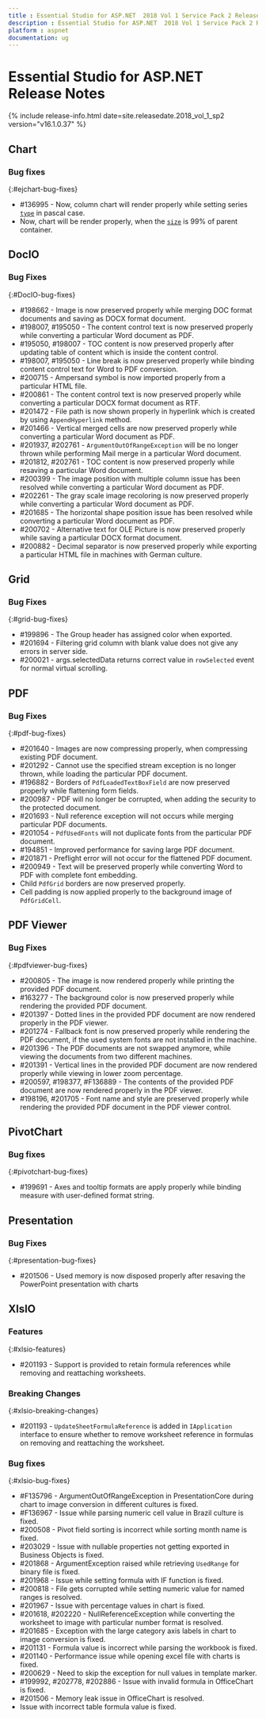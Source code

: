 ```yaml
---
title : Essential Studio for ASP.NET  2018 Vol 1 Service Pack 2 Release Notes
description : Essential Studio for ASP.NET  2018 Vol 1 Service Pack 2 Release Notes
platform : aspnet
documentation: ug
---
```


# Essential Studio for ASP.NET Release Notes

{% include release-info.html date=site.releasedate.2018_vol_1_sp2  version="v16.1.0.37" %} 





## Chart

### Bug fixes
{:#ejchart-bug-fixes}
* \#136995 - Now, column chart will render properly while setting series [`type`](https://help.syncfusion.com/api/js/ejchart#members:series-type) in pascal case.
* Now, chart will be render properly, when the [`size`](https://help.syncfusion.com/api/js/ejchart#members:size) is 99% of parent container.
## DocIO

### Bug Fixes
{:#DocIO-bug-fixes}

* \#198662 - Image is now preserved properly while merging DOC format documents and saving as DOCX format document.
* \#198007, \#195050 - The content control text is now preserved properly while converting a particular Word document as PDF.
* \#195050, \#198007 - TOC content is now preserved properly after updating table of content which is inside the content control.
* \#198007, \#195050 - Line break is now preserved properly while binding content control text for Word to PDF conversion.
* \#200715 - Ampersand symbol is now imported properly from a particular HTML file.
* \#200861 - The content control text is now preserved properly while converting a particular DOCX format document as RTF.
* \#201472 - File path is now shown properly in hyperlink which is created by using `AppendHyperlink` method.
* \#201466 - Vertical merged cells are now preserved properly while converting a particular Word document as PDF.
* \#201937, \#202761 - `ArgumentOutOfRangeException` will be no longer thrown while performing Mail merge in a particular Word document.
* \#201812, \#202761 - TOC content is now preserved properly while resaving a particular Word document.
* \#200399 - The image position with multiple column issue has been resolved while converting a particular Word document as PDF. 
* \#202261 - The gray scale image recoloring is now preserved properly while converting a particular Word document as PDF.
* \#201685 - The horizontal shape position issue has been resolved while converting a particular Word document as PDF.
* \#200702 - Alternative text for OLE Picture is now preserved properly while saving a particular DOCX format document.
* \#200882 - Decimal separator is now preserved properly while exporting a particular HTML file in machines with German culture.
## Grid


### Bug Fixes
{:#grid-bug-fixes}

*  \#199896 - The Group header has assigned color when exported.
*  \#201694 - Filtering grid column with blank value does not give any errors in server side.
*  \#200021 - args.selectedData returns correct value in `rowSelected` event for normal virtual scrolling.
## PDF

### Bug Fixes
{:#pdf-bug-fixes} 

*	\#201640 - Images are now compressing properly, when compressing existing PDF document.
*	\#201292 - Cannot use the specified stream exception is no longer thrown, while loading the particular PDF document.
*	\#196882 - Borders of `PdfLoadedTextBoxField` are now preserved properly while flattening form fields.
*	\#200987 - PDF will no longer be corrupted, when adding the security to the protected document.
*	\#201693 - Null reference exception will not occurs while merging particular PDF documents.
*	\#201054 - `PdfUsedFonts` will not duplicate fonts from the particular PDF document.
*	\#194851 - Improved performance for saving large PDF document.
*	\#201871 - Preflight error will not occur for the flattened PDF document.
*	\#200949 - Text will be preserved properly while converting Word to PDF with complete font embedding.
*	Child `PdfGrid` borders are now preserved properly.
*	Cell padding is now applied properly to the background image of `PdfGridCell`.
## PDF Viewer

### Bug Fixes
{:#pdfviewer-bug-fixes}


* \#200805 - The image is now rendered properly while printing the provided PDF document. 
* \#163277 - The background color is now preserved properly while rendering the provided PDF document.
* \#201397 - Dotted lines in the provided PDF document are now rendered properly in the PDF viewer.
* \#201274 - Fallback font is now preserved properly while rendering the PDF document, if the used system fonts are not installed in the machine.
* \#201396 - The PDF documents are not swapped anymore, while viewing the documents from two different machines.
* \#201391 - Vertical lines in the provided PDF document are now rendered properly while viewing in lower zoom percentage. 
* \#200597, \#198377, \#F136889 - The contents of the provided PDF document are now rendered properly in the PDF viewer.
* \#198196, \#201705 - Font name and style are preserved properly while rendering the provided PDF document in the PDF viewer control.




## PivotChart

### Bug fixes
{:#pivotchart-bug-fixes}

*  \#199691 - Axes and tooltip formats are apply properly while binding measure with user-defined format string.
## Presentation

### Bug Fixes
{:#presentation-bug-fixes}
* \#201506 - Used memory is now disposed properly after resaving the PowerPoint presentation with charts 
## XlsIO

### Features
{:#xlsio-features}
* \#201193 - Support is provided to retain formula references while removing and reattaching worksheets.

### Breaking Changes
{:#xlsio-breaking-changes}
* \#201193 - `UpdateSheetFormulaReference` is added in `IApplication` interface to ensure whether to remove worksheet reference in formulas on removing and reattaching the worksheet.

### Bug fixes
{:#xlsio-bug-fixes}

* \#F135796 - ArgumentOutOfRangeException in PresentationCore during chart to image conversion in different cultures is fixed.
* \#F136967 - Issue while parsing numeric cell value in Brazil culture is fixed.
* \#200508 - Pivot field sorting is incorrect while sorting month name is fixed.
* \#203029 - Issue with nullable properties not getting exported in Business Objects is fixed.
* \#201868 - ArgumentException raised while retrieving `UsedRange` for binary file is fixed.
* \#201968 - Issue while setting formula with IF function is fixed.
* \#200818 - File gets corrupted while setting numeric value for named ranges is resolved.
* \#201967 - Issue with percentage values in chart is fixed.
* \#201618, \#202220 - NullReferenceException while converting the worksheet to image with particular number format is resolved.
* \#201685 - Exception with the large category axis labels in chart to image conversion is fixed.
* \#201131 - Formula value is incorrect while parsing the workbook is fixed.
* \#201140 - Performance issue while opening excel file with charts is fixed.
* \#200629 - Need to skip the exception for null values in template marker.
* \#199992, \#202778, \#202886 - Issue with invalid formula in OfficeChart is fixed.
* \#201506 - Memory leak issue in OfficeChart is resolved.
* Issue with incorrect table formula value is fixed. 

